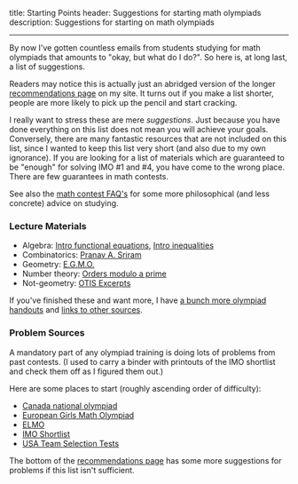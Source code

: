 title: Starting Points
header: Suggestions for starting math olympiads
description: Suggestions for starting on math olympiads

---

By now I've gotten countless emails from students studying
for math olympiads that amounts to "okay, but what do I do?".
So here is, at long last, a list of suggestions.

Readers may notice this is actually just
an abridged version of the longer
[recommendations page](recommend.html) on my site.
It turns out if you make a list shorter,
people are more likely to pick up the pencil and start cracking.

I really want to stress these are mere *suggestions*.
Just because you have done everything on this list
does not mean you will achieve your goals.
Conversely, there are many fantastic resources that are not
included on this list, since I wanted to keep this list very short
(and also due to my own ignorance).
If you are looking for a list of materials which are guaranteed
to be "enough" for solving IMO #1 and #4, you have come to the wrong place.
There are few guarantees in math contests.

See also the [math contest FAQ's](FAQs/contest.html)
for some more philosophical (and less concrete) advice on studying.

### Lecture Materials

+ Algebra: [Intro functional equations][funceq], [Intro inequalities][ineq]
+ Combinatorics: [Pranav A. Sriram][pranav]
+ Geometry: [E.G.M.O.](geombook.html)
+ Number theory: [Orders modulo a prime][orders]
+ Not-geometry: [OTIS Excerpts](excerpts.html)

[funceq]: http://web.evanchen.cc/handouts/FuncEq-Intro/FuncEq-Intro.pdf
[ineq]: http://web.evanchen.cc/handouts/Ineq/en.pdf
[pranav]: http://www.artofproblemsolving.com/community/c6h601134
[orders]: http://web.evanchen.cc/handouts/ORPR/ORPR.pdf

If you've finished these and want more,
I have [a bunch more olympiad handouts](olympiad.html)
and [links to other sources](recommend.html).

### Problem Sources

A mandatory part of any olympiad training is doing lots
of problems from past contests.
(I used to carry a binder with printouts
of the IMO shortlist and check them off as I figured them out.)

Here are some places to start
(roughly ascending order of difficulty):

+ [Canada national olympiad](https://cms.math.ca/Competitions/CMO/)
+ [European Girls Math Olympiad](https://www.egmo.org/egmos/)
+ [ELMO](elmo/problems.html)
+ [IMO Shortlist](http://imo-official.org/problems.aspx)
+ [USA Team Selection Tests](problems.html)

The bottom of the [recommendations page](recommend.html)
has some more suggestions for problems
if this list isn't sufficient.
